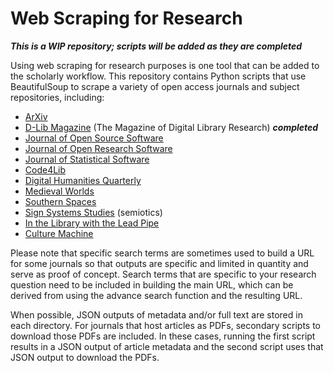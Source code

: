 # Web Scraping for Research

***This is a WIP repository; scripts will be added as they are completed*** 

Using web scraping for research purposes is one tool that can be added to the scholarly workflow. This repository contains Python scripts that use BeautifulSoup to scrape a variety of open access journals and subject repositories, including: 

- [ArXiv](https://arxiv.org/)
- [D-Lib Magazine](http://www.dlib.org/) (The Magazine of Digital Library Research) ***completed***
- [Journal of Open Source Software](https://joss.theoj.org/)
- [Journal of Open Research Software](https://openresearchsoftware.metajnl.com/)
- [Journal of Statistical Software](https://www.jstatsoft.org/index)
- [Code4Lib](https://code4lib.org/)
- [Digital Humanities Quarterly](http://www.digitalhumanities.org/dhq/)
- [Medieval Worlds](https://medieval.vlg.oeaw.ac.at/index.php/medievalworlds)
- [Southern Spaces](https://southernspaces.org/)
- [Sign Systems Studies](http://www.sss.ut.ee/index.php/sss) (semiotics)
- [In the Library with the Lead Pipe](http://www.inthelibrarywiththeleadpipe.org/)
- [Culture Machine](https://culturemachine.co/)

Please note that specific search terms are sometimes used to build a URL for some journals so that outputs are specific and limited in quantity and serve as proof of concept. Search terms that are specific to your research question need to be included in building the main URL, which can be derived from using the advance search function and the resulting URL. 

When possible, JSON outputs of metadata and/or full text are stored in each directory. For journals that host articles as PDFs, secondary scripts to download those PDFs are included. In these cases, running the first script results in a JSON output of article metadata and the second script uses that JSON output to download the PDFs.

